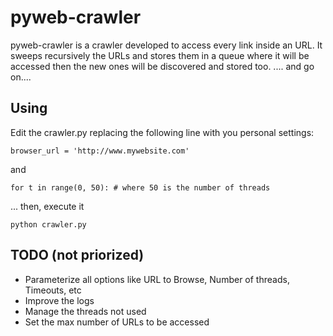 # pyweb-crawler

pyweb-crawler is a crawler developed to access every link inside an URL. It sweeps recursively the URLs and stores them in a queue where it will be accessed then the new ones will be discovered and stored too. .... and go on.... 

## Using
Edit the crawler.py replacing the following line with you personal settings:

    browser_url = 'http://www.mywebsite.com'
 
and

    for t in range(0, 50): # where 50 is the number of threads
    

... then, execute it

    python crawler.py
    
    
## TODO (not priorized)

* Parameterize all options like URL to Browse, Number of threads, Timeouts, etc
* Improve the logs
* Manage the threads not used
* Set the max number of URLs to be accessed
